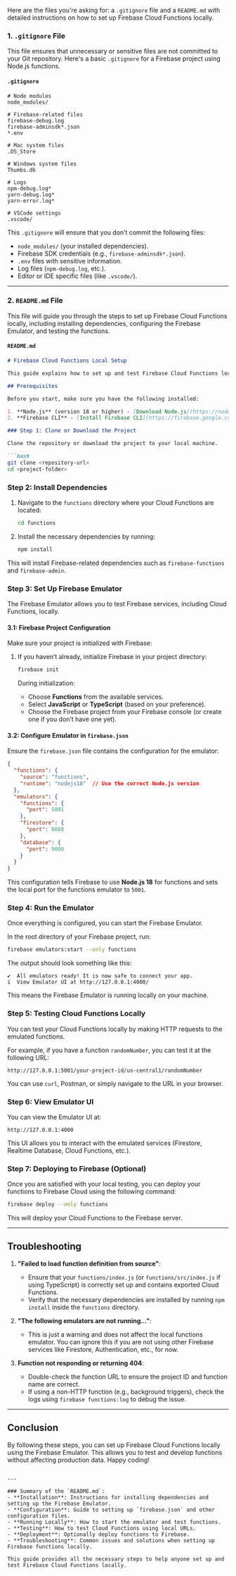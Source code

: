 Here are the files you're asking for: a `.gitignore` file and a `README.md` with detailed instructions on how to set up Firebase Cloud Functions locally.

### 1. **`.gitignore` File**

This file ensures that unnecessary or sensitive files are not committed to your Git repository. Here's a basic `.gitignore` for a Firebase project using Node.js functions.

#### `.gitignore`
```plaintext
# Node modules
node_modules/

# Firebase-related files
firebase-debug.log
firebase-adminsdk*.json
*.env

# Mac system files
.DS_Store

# Windows system files
Thumbs.db

# Logs
npm-debug.log*
yarn-debug.log*
yarn-error.log*

# VSCode settings
.vscode/
```

This `.gitignore` will ensure that you don’t commit the following files:
- `node_modules/` (your installed dependencies).
- Firebase SDK credentials (e.g., `firebase-adminsdk*.json`).
- `.env` files with sensitive information.
- Log files (`npm-debug.log`, etc.).
- Editor or IDE specific files (like `.vscode/`).

---

### 2. **`README.md` File**

This file will guide you through the steps to set up Firebase Cloud Functions locally, including installing dependencies, configuring the Firebase Emulator, and testing the functions.

#### `README.md`

```markdown
# Firebase Cloud Functions Local Setup

This guide explains how to set up and test Firebase Cloud Functions locally using the Firebase Emulator.

## Prerequisites

Before you start, make sure you have the following installed:

1. **Node.js** (version 18 or higher) - [Download Node.js](https://nodejs.org/en/download/)
2. **Firebase CLI** - [Install Firebase CLI](https://firebase.google.com/docs/cli#install_the_firebase_cli)

### Step 1: Clone or Download the Project

Clone the repository or download the project to your local machine.

```bash
git clone <repository-url>
cd <project-folder>
```

### Step 2: Install Dependencies

1. Navigate to the `functions` directory where your Cloud Functions are located:

    ```bash
    cd functions
    ```

2. Install the necessary dependencies by running:

    ```bash
    npm install
    ```

This will install Firebase-related dependencies such as `firebase-functions` and `firebase-admin`.

### Step 3: Set Up Firebase Emulator

The Firebase Emulator allows you to test Firebase services, including Cloud Functions, locally.

#### 3.1: Firebase Project Configuration

Make sure your project is initialized with Firebase:

1. If you haven’t already, initialize Firebase in your project directory:

    ```bash
    firebase init
    ```

    During initialization:
    - Choose **Functions** from the available services.
    - Select **JavaScript** or **TypeScript** (based on your preference).
    - Choose the Firebase project from your Firebase console (or create one if you don’t have one yet).

#### 3.2: Configure Emulator in `firebase.json`

Ensure the `firebase.json` file contains the configuration for the emulator:

```json
{
  "functions": {
    "source": "functions",
    "runtime": "nodejs18"  // Use the correct Node.js version
  },
  "emulators": {
    "functions": {
      "port": 5001
    },
    "firestore": {
      "port": 8080
    },
    "database": {
      "port": 9000
    }
  }
}
```

This configuration tells Firebase to use **Node.js 18** for functions and sets the local port for the functions emulator to `5001`.

### Step 4: Run the Emulator

Once everything is configured, you can start the Firebase Emulator.

In the root directory of your Firebase project, run:

```bash
firebase emulators:start --only functions
```

The output should look something like this:

```
✔  All emulators ready! It is now safe to connect your app.
i  View Emulator UI at http://127.0.0.1:4000/
```

This means the Firebase Emulator is running locally on your machine.

### Step 5: Testing Cloud Functions Locally

You can test your Cloud Functions locally by making HTTP requests to the emulated functions.

For example, if you have a function `randomNumber`, you can test it at the following URL:

```
http://127.0.0.1:5001/your-project-id/us-central1/randomNumber
```

You can use `curl`, Postman, or simply navigate to the URL in your browser.

### Step 6: View Emulator UI

You can view the Emulator UI at:

```
http://127.0.0.1:4000
```

This UI allows you to interact with the emulated services (Firestore, Realtime Database, Cloud Functions, etc.).

### Step 7: Deploying to Firebase (Optional)

Once you are satisfied with your local testing, you can deploy your functions to Firebase Cloud using the following command:

```bash
firebase deploy --only functions
```

This will deploy your Cloud Functions to the Firebase server.

---

## Troubleshooting

1. **"Failed to load function definition from source"**:
   - Ensure that your `functions/index.js` (or `functions/src/index.js` if using TypeScript) is correctly set up and contains exported Cloud Functions.
   - Verify that the necessary dependencies are installed by running `npm install` inside the `functions` directory.

2. **"The following emulators are not running..."**:
   - This is just a warning and does not affect the local functions emulator. You can ignore this if you are not using other Firebase services like Firestore, Authentication, etc., for now.

3. **Function not responding or returning 404**:
   - Double-check the function URL to ensure the project ID and function name are correct.
   - If using a non-HTTP function (e.g., background triggers), check the logs using `firebase functions:log` to debug the issue.

---

## Conclusion

By following these steps, you can set up Firebase Cloud Functions locally using the Firebase Emulator. This allows you to test and develop functions without affecting production data. Happy coding!

```

---

### Summary of the `README.md`:
- **Installation**: Instructions for installing dependencies and setting up the Firebase Emulator.
- **Configuration**: Guide to setting up `firebase.json` and other configuration files.
- **Running Locally**: How to start the emulator and test functions.
- **Testing**: How to test Cloud Functions using local URLs.
- **Deployment**: Optionally deploy functions to Firebase.
- **Troubleshooting**: Common issues and solutions when setting up Firebase functions locally.

This guide provides all the necessary steps to help anyone set up and test Firebase Cloud Functions locally.